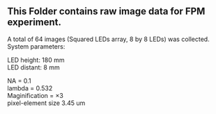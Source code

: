 
## This Folder contains raw image data for FPM experiment.

A total of 64 images (Squared LEDs array, 8 by 8 LEDs) was collected. <br>
System parameters:

LED height: 180 mm <br>
LED distant: 8 mm <br>

NA = 0.1 <br>
lambda = 0.532 <br>
Maginification = ×3 <br>
pixel-element size 3.45 um <br>

